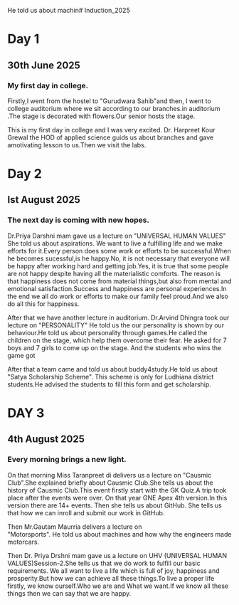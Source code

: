 He told us about machin# Induction_2025
# Day 1 
## 30th June 2025
### My first day in college.

Firstly,I went from the hostel to  "Gurudwara Sahib"and  then, I went to college auditorium where we sit according to our branches.in auditorium .The stage is decorated with flowers.Our senior hosts the stage.

This is my first day in college and I was very excited. Dr. Harpreet Kour Grewal the HOD of applied science guids us about branches and gave amotivating lesson to us.Then we visit the labs.
 

# Day 2 
## Ist August 2025
 

### The next day is coming with new hopes.
Dr.Priya Darshni mam gave us a lecture on "UNIVERSAL  HUMAN VALUES" She told us about aspirations. We want to live a fulfilling life and we make efforts for it.Every person does some work or efforts to be successful.When he becomes sucessful,is he happy.No, it is not necessary that everyone will be happy after working hard and getting job.Yes, it is true that some people are not happy despite having all the materialistic comforts. The reason is that happiness does not come from material things,but also from mental and emotional satisfaction.Success and happiness are personal experiences.In the end we all do work or efforts to make our family feel proud.And we also do all this for happiness.


 After that we have another lecture in auditorium.
Dr.Arvind Dhingra took our lecture on "PERSONALITY" He told us the our personality is shown by our behaviour.He told us about personality through games.He called the children on the stage, which help them overcome their fear. He asked for 7 boys and 7 girls to come up on the stage. And the students who wins the game got 


After that a team came and told us about buddy4study.He told us about "Satya Scholarship Scheme". This scheme is only for Ludhiana district students.He advised the students to fill this form and get scholarship.

# DAY 3

## 4th August 2025

### Every morning brings a new light.
 On that morning Miss Taranpreet di delivers us a lecture on "Causmic Club".She explained briefly about Causmic Club.She tells us about the history of Causmic Club.This event firstly start with the GK Quiz.A trip took place after the events were over. On that year GNE Apex 4th version.In this version there are 14+ events.
Then she tells us about GitHub. She tells us that how we can inroll and submit our work in GitHub.

Then Mr.Gautam Maurria delivers a  lecture on  
"Motorsports". He told us about machines and how why the engineers made motorcars.


Then Dr. Priya Drshni mam gave us a lecture on UHV
(UNIVERSAL HUMAN VALUES)Session-2.She tells us that we do work to fulfill our basic requirements. We all want to live a life which is full of joy, happiness and prosperity.But how we can achieve all these things.To live a proper life firstly, we know ourself.Who we are and What we want.If we know all these things then we can say that we are happy.